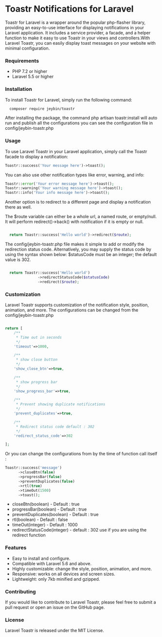 
# Toastr Notifications for Laravel

Toastr for Laravel is a wrapper around the popular php-flasher  library, providing an easy-to-use interface for displaying notifications in your Laravel application. It includes a service provider, a facade, and a helper function to make it easy to use Toastr in your views and controllers.With Laravel Toastr, you can easily display toast messages on your website with minimal configuration.

### Requirements
* PHP 7.2 or higher
* Laravel 5.5 or higher

### Installation
To install Toastr for Laravel, simply run the following command:

```bash
  composer require jeybin/toastr
```
After installing the package, the command php artisan toastr:install will auto run and publish all the configurations you can see the configuration file in config/jeybin-toastr.php 


### Usage
To use Laravel Toastr in your Laravel application, simply call the Toastr facade to display a notification:

```php
Toastr::success('Your message here')->toast();
```

You can also use other notification types like error, warning, and info:

```php
Toastr::error('Your error message here')->toast();
Toastr::warning('Your warning message here')->toast();
Toastr::info('Your info message here')->toast();
```

Another option is to redirect to a different page and display a notification there as well.

The $route variable can either be a whole url, a named route, or empty/null.
It will perform redirect()->back() with notification if it is empty or null. 

```php

  return Toastr::success('Hello world')->redirect($route);

```

The config/jeybin-toastr.php file makes it simple to add or modify the redirection status code. Alternatively, you may supply the status code by using the syntax shown below: $statusCode must be an integer; the default value is 302. 

```php

  return Toastr::success('Hello world')
               ->redirectStatusCode($statusCode)
               ->redirect($route);

```

### Customization
Laravel Toastr supports customization of the notification style, position, animation, and more. The configurations can be changed from the config/jeybin-toastr.php

```php

return [  
    /**
     * Time out in seconds
     */
    'timeout'=>1000,

    /**
     * show close button
     */
    'show_close_btn'=>true,

    /**
     * show progress bar
     */
    'show_progress_bar'=>true,

    /**
     * Prevent showing duplicate notifications
     */
    'prevent_duplicates'=>true,

    /**
     * Redirect status code default : 302
     */
    'redirect_status_code'=>302

];

```

Or you can change the configurations from by the time of function call itself :

```php 
Toastr::success('message')
      ->closeBtn(false)
      ->progressBar(false)
      ->preventDuplicates(false)
      ->rtl(true)
      ->timeOut(1500)
      ->toast();
```

* closeBtn(boolean) - Default : true
* progressBar(boolean)  - Default : true
* preventDuplicates(boolean)  - Default : true
* rtl(boolean)  - Default : false
* timeOut(integer)  - Default : 1000
* redirectStatusCode(integer) - default : 302 
  use if you are using the redirect function

### Features

* Easy to install and configure.
* Compatible with Laravel 5.6 and above.
* Highly customizable: change the style, position, animation, and more.
* Responsive: works on all devices and screen sizes.
* Lightweight: only 7kb minified and gzipped.

### Contributing

If you would like to contribute to Laravel Toastr, please feel free to submit a pull request or open an issue on the GitHub page.

### License
Laravel Toastr is released under the MIT License.
